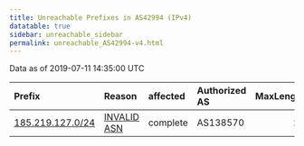 ```yaml
---
title: Unreachable Prefixes in AS42994 (IPv4)
datatable: true
sidebar: unreachable_sidebar
permalink: unreachable_AS42994-v4.html
---
```


Data as of 2019-07-11 14:35:00 UTC


<div class="datatable-begin"></div>

| Prefix                                                     | Reason                                                                                                  | affected   | Authorized AS   |   MaxLength | Anchor                                         |   unreachable /24s |
|:-----------------------------------------------------------|:--------------------------------------------------------------------------------------------------------|:-----------|:----------------|------------:|:-----------------------------------------------|-------------------:|
| [185.219.127.0/24](https://stat.ripe.net/185.219.127.0/24) | [INVALID ASN](https://rpki-validator.ripe.net/announcement-preview?asn=AS42994&prefix=185.219.127.0/24) | complete   | AS138570        |          24 | [RIPE](unreachable_RIPE_NCC_RPKI_Root-v4.html) |                  1 |

<div class="datatable-end"></div>